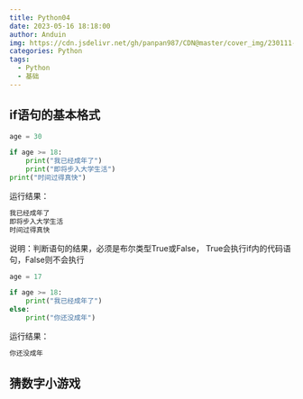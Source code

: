 ```yaml
---
title: Python04
date: 2023-05-16 18:18:00
author: Anduin
img: https://cdn.jsdelivr.net/gh/panpan987/CDN@master/cover_img/230111-1683730871344e.jpg
categories: Python
tags:
  - Python
  - 基础
---
```


## if语句的基本格式
```python
age = 30

if age >= 18:
    print("我已经成年了")
    print("即将步入大学生活")
print("时间过得真快")
```
运行结果：
```bash
我已经成年了
即将步入大学生活
时间过得真快
```
说明：判断语句的结果，必须是布尔类型True或False，
True会执行if内的代码语句，False则不会执行
```python
age = 17

if age >= 18:
    print("我已经成年了")
else:
    print("你还没成年")
```
运行结果：
```bash
你还没成年
```
## 猜数字小游戏



